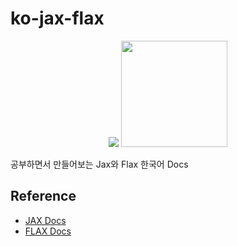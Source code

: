# ko-jax-flax

<div align="center">

<img src="https://jax.readthedocs.io/en/latest/_static/jax_logo_250px.png">
<img src="https://flax.readthedocs.io/en/latest/_static/flax.png" height="170">
</div>


공부하면서 만들어보는 Jax와 Flax 한국어 Docs


## Reference
- [JAX Docs](https://jax.readthedocs.io/en/latest/index.html#)  
- [FLAX Docs](https://flax.readthedocs.io/en/latest/)